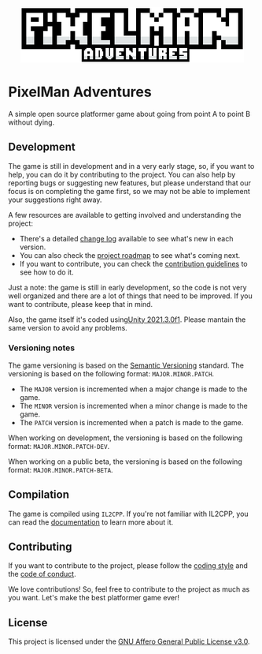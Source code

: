 <p align="center">
	<img width="788" height="196" alt="PixelMan Title" src="_resources/title.png" style="max-width: 90%; height: auto">
</p>

# PixelMan Adventures
A simple open source platformer game about going from point A to point B without dying.


## Development
The game is still in development and in a very early stage, so,
if you want to help, you can do it by contributing to the project.
You can also help by reporting bugs or suggesting new features,
but please understand that our focus is on completing the game
first, so we may not be able to implement your suggestions right away.

A few resources are available to getting involved and understanding the project:
- There's a detailed [change log](CHANGELOG.md) available to see what's
new in each version.
- You can also check the [project roadmap](ROADMAP.md) to see what's coming next.
- If you want to contribute, you can check the
[contribution guidelines](CONTRIBUTING.md) to see how to do it.

Just a note: the game is still in early development, so the code is
not very well organized and there are a lot of things that need to
be improved. If you want to contribute, please keep that in mind.

Also, the game itself it's coded using[Unity 2021.3.0f1](https://unity3d.com/download).
Please mantain the same version to avoid any problems.


### Versioning notes
The game versioning is based on the [Semantic Versioning](https://semver.org/)
standard. The versioning is based on the following format: `MAJOR.MINOR.PATCH`.
- The `MAJOR` version is incremented when a major change is made to the game.
- The `MINOR` version is incremented when a minor change is made to the game.
- The `PATCH` version is incremented when a patch is made to the game.

When working on development, the versioning is based on the following
format: `MAJOR.MINOR.PATCH-DEV`.

When working on a public beta, the versioning is based on the following
format: `MAJOR.MINOR.PATCH-BETA`.


## Compilation
The game is compiled using `IL2CPP`. If you're not familiar with IL2CPP,
you can read the [documentation](https://docs.unity3d.com/Manual/IL2CPP.html)
to learn more about it.


## Contributing
If you want to contribute to the project, please follow the
[coding style](CODING_STYLE.md) and the [code of conduct](CODE_OF_CONDUCT.md).

We love contributions! So, feel free to contribute to the project as
much as you want. Let's make the best platformer game ever!

## License
This project is licensed under the [GNU Affero General Public License v3.0](LICENSE).
